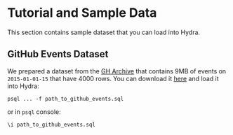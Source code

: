 # Tutorial and Sample Data

This section contains sample dataset that you can load into Hydra.

## GitHub Events Dataset

We prepared a dataset from the [GH Archive](https://www.gharchive.org/) that contains 9MB of events on `2015-01-01-15` that have 4000 rows.
You can download it [here](../../.gitbook/assets/github_events.sql) and load it into Hydra:

```console
psql ... -f path_to_github_events.sql
```

or in `psql` console:

```
\i path_to_github_events.sql
```

